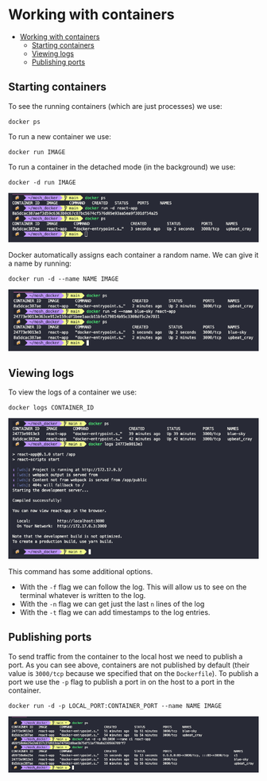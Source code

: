 # Working with containers

- [Working with containers](#working-with-containers)
  - [Starting containers](#starting-containers)
  - [Viewing logs](#viewing-logs)
  - [Publishing ports](#publishing-ports)

## Starting containers

To see the running containers (which are just processes) we use:

``` shell
docker ps
```

To run a new container we use:

``` shell
docker run IMAGE
```

To run a container in the detached mode (in the background) we use:

``` shell
docker -d run IMAGE
```

![docker run](img/01_docker_run.png)

Docker automatically assigns each container a random name. We can give it a name by running:

``` shell
docker run -d --name NAME IMAGE
```

![docker run with name](img/02_docker_run_with_name.png)

## Viewing logs

To view the logs of a container we use:

``` shell
docker logs CONTAINER_ID
```

![docker logs](img/03_docker_logs.png)

This command has some additional options.

- With the `-f` flag we can follow the log. This will allow us to see on the terminal whatever is written to the log.
- With the `-n` flag we can get just the last `n` lines of the log
- With the `-t` flag we can add timestamps to the log entries.

## Publishing ports

To send traffic from the container to the local host we need to publish a port. As you can see above, containers are not published by default (their value is `3000/tcp` because we specified that on the `Dockerfile`). To publish a port we use the `-p` flag to publish a port in on the host to a port in the container.

``` shell
docker run -d -p LOCAL_PORT:CONTAINER_PORT --name NAME IMAGE
```

![container ports](img/04_container_ports.png)

